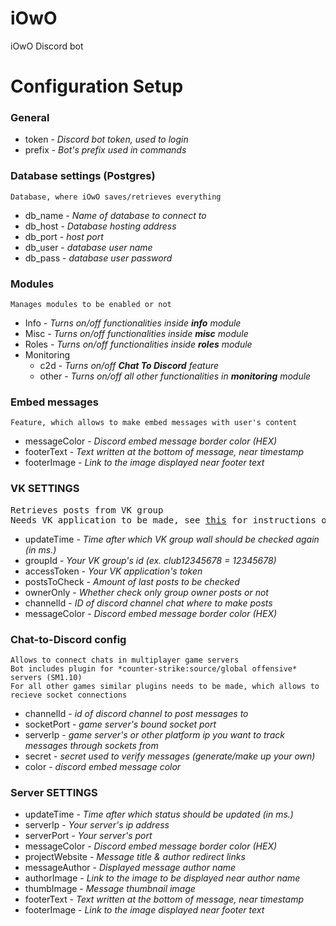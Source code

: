 # iOwO
iOwO Discord bot

# Configuration Setup

### General

* token - _Discord bot token, used to login_
* prefix - _Bot's prefix used in commands_

### Database settings (Postgres)
`Database, where iOwO saves/retrieves everything`
* db_name - _Name of database to connect to_
* db_host - _Database hosting address_
* db_port - _host port_
* db_user - _database user name_
* db_pass - _database user password_

### Modules
`Manages modules to be enabled or not`
* Info - _Turns on/off functionalities inside **info** module_
* Misc - _Turns on/off functionalities inside **misc** module_
* Roles - _Turns on/off functionalities inside **roles** module_
* Monitoring
  * c2d - _Turns on/off **Chat To Discord** feature_
  * other - _Turns on/off all other functionalities in **monitoring** module_

### Embed messages
`Feature, which allows to make embed messages with user's content`
* messageColor - _Discord embed message border color (HEX)_
* footerText - _Text written at the bottom of message, near timestamp_
* footerImage - _Link to the image displayed near footer text_

### VK SETTINGS
<pre>
Retrieves posts from VK group
Needs VK application to be made, see <a href="#">this</a> for instructions on how to do that
</pre>

* updateTime - _Time after which VK group wall should be checked again (in ms.)_
* groupId - _Your VK group's id (ex. club12345678 = 12345678)_
* accessToken - _Your VK application's token_
* postsToCheck - _Amount of last posts to be checked_
* ownerOnly - _Whether check only group owner posts or not_
* channelId - _ID of discord channel chat where to make posts_
* messageColor - _Discord embed message border color (HEX)_

### Chat-to-Discord config
```
Allows to connect chats in multiplayer game servers
Bot includes plugin for *counter-strike:source/global offensive* servers (SM1.10)
For all other games similar plugins needs to be made, which allows to recieve socket connections
```
* channelId - _id of discord channel to post messages to_
* socketPort - _game server's bound socket port_
* serverIp - _game server's or other platform ip you want to track messages through sockets from_
* secret - _secret used to verify messages (generate/make up your own)_
* color - _discord embed message color_

### Server SETTINGS

* updateTime - _Time after which status should be updated (in ms.)_
* serverIp - _Your server's ip address_
* serverPort - _Your server's port_
* messageColor - _Discord embed message border color (HEX)_
* projectWebsite - _Message title & author redirect links_
* messageAuthor - _Displayed message author name_
* authorImage - _Link to the image to be displayed near author name_
* thumbImage - _Message thumbnail image_
* footerText - _Text written at the bottom of message, near timestamp_
* footerImage - _Link to the image displayed near footer text_
